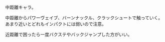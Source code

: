 中距離キャラ。

中距離からパワーヴェイブ、バーンナックル、クラックシュートで触っていく。
あまり近いとどれもインパクトには弱いので注意。

近距離で困ったら一度バクステやバックジャンプした方がいい。
